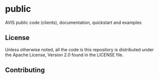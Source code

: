 # public
AVIS public code (clients), documentation, quickstart and examples

## License

Unless otherwise noted, all the code is this repository is distributed under the Apache License, Version 2.0 found in the LICENSE file.

## Contributing

